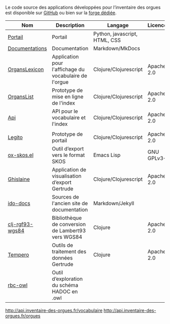 Le code source des applications développées pour l’inventaire des orgues
est disponible sur [GitHub](https://github.com/inventaire-des-orgues/) ou bien sur la [forge
dédiée](https://git.inventaire-des-orgues.fr/).

| Nom                                                                         | Description                                                               | Langage               | Licence    |
| --------------------------------------------------------------------------- | ------------------------------------------------------------------------- | --------------------- | ---------- |
| [Portail](https://github.com/inventaire-des-orgues/portail)                 | Portail                                                                   | Python, javascript, HTML, CSS |    |
| [Documentations](https://git.inventaire-des-orgues.fr/documentation)        | Documentation                                                             | Markdown/MkDocs       |            |
| [OrgansLexicon](https://github.com/inventaire-des-orgues/organslexicon)     | Application pour l'affichage du vocabulaire de l'orgue                    | Clojure/Clojurescript | Apache 2.0 |
| [OrgansList](https://github.com/inventaire-des-orgues/organslist)           | Prototype de mise en ligne de l'index                                     | Clojure/Clojurescript | Apache 2.0 |
| [Api](https://github.com/inventaire-des-orgues/api)                         | API pour le vocabulaire et l'index                                     | Clojure/Clojurescript | Apache 2.0 |
|                                                                             |                                                                           |                       |            |
| [Legito](https://git.inventaire-des-orgues.fr/bzg/legito)                   | Prototype de portail                                                      | Clojure/Clojurescript | Apache 2.0 |
| [ox-skos.el](https://git.inventaire-des-orgues.fr/bzg/ox-skos)              | Outil d’export vers le format SKOS                                        | Emacs Lisp            | GNU GPLv3+ |
| [Ghislaine](http://ghislaine.inventaire-des-orgues.fr/)                     | Application de visualisation d’export Gertrude                            | Clojure/Clojurescript | Apache 2.0 |
| [ido-docs](https://git.inventaire-des-orgues.fr/bzg/ido-docs)               | Sources de l'ancien site de documentation                                 | Markdown/Jekyll       |            |
| [clj-rgf93-wgs84](https://git.inventaire-des-orgues.fr/bzg/clj-rgf93-wgs84) | Bibliothèque de conversion de Lambert93 vers WGS84                        | Clojure               | Apache 2.0 |
| [Tempero](https://git.inventaire-des-orgues.fr/bzg/tempero)                 | Outils de traitement des données Gertrude                                 | Clojure               | Apache 2.0 |
| [rbc-owl](https://git.inventaire-des-orgues.fr/bzg/rbc-owl)                 | Outil d’exploration du schéma HADOC en .owl                               |                       |            |





http://api.inventaire-des-orgues.fr/vocabulaire
http://api.inventaire-des-orgues.fr/orgues


